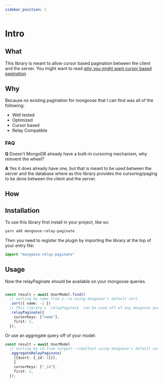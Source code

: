 ```yaml
---
sidebar_position: 1
---
```


# Intro

## What

This library is meant to allow cursor based pagination between the client and the server. You might want to read [why you might want cursor based pagination](/blog/why-cursor-based-paging)

## Why

Because no existing pagination for mongoose that I can find was all of the following:

- Well tested
- Optimized
- Cursor based
- Relay Compatible

### FAQ

**Q** Doesn't MongoDB already have a built-in cursoring mechanism, why reinvent the wheel?

**A** Yes it does already have one, but that is meant to be used between the server and the database where as this library provides the cursoring/paging to be done between the client and the server.

## How

## Installation

To use this library first install in your project, like so:

```bash
yarn add mongoose-relay-paginate
```

Then you need to register the plugin by importing the library at the top of your entry file:

```ts
import "mongoose-relay-paginate"
```

## Usage

Now the relayPaginate should be available on your mongoose queries.


```ts

const result = await UserModel.find()
  // sorting by name from z-->a using mongoose's default sort.
  .sort({ name: -1 })
  // This library's `relayPaginate` can be used off of any mongoose query.
  .relayPaginate({
    cursorKeys: ["name"],
    first: 1,
  });
```

Or use an aggregate query off of your model:

```ts
const result = await UserModel
  // sorting by id from largest-->smallest using mongoose's default sort.
  .aggregateRelayPaginate(
    [{$sort: {_id: 1}}],
    {
    cursorKeys: ["_id"],
    first: 1,
  });
```
